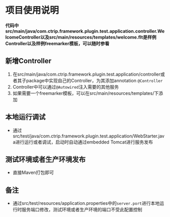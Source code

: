 # 项目使用说明

**代码中src/main/java/com.ctrip.framework.plugin.test.application.controller.WelcomeController以及src/main/resources/templates/welcome.flt是样例Controller以及样例freemarker模板，可以随时参看**

## 新增Controller
1. 在src/main/java/com.ctrip.framework.plugin.test.application/controller或者其子package中实现自己的Controller，为其添加annotation `@Controller`
2. Controller中可以通过`@Autowired`注入需要的其他服务
3. 如果需要一个freemarker模板，可以在src/main/resources/templates/下添加


## 本地运行调试
- 通过src/test/java/com.ctrip.framework.plugin.test.application/WebStarter.java进行运行或者调试，启动时自动通过embedded Tomcat进行服务发布

## 测试环境或者生产环境发布
- 直接Maven打包即可

## 备注
- 通过src/test/resources/application.properties中的`server.port`进行本地运行时服务端口修改，测试环境或者生产环境的端口不受此配置控制